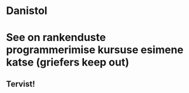 # Danistol
# See on rankenduste programmerimise kursuse esimene katse (griefers keep out)
## Tervist!
